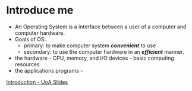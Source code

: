 <!-- TITLE: Operating Systems -->
<!-- SUBTITLE: A quick summary of Operating Systems - Introduction-->

# Introduce me

* An Operating System is a interface between a user of a computer and computer hardware.
* Goals of OS:
	* primary: to make computer system ***convenient*** to use
	* secondary: to use the computer hardware in an ***efficient*** manner.
* the hardware - CPU, memory, and I/O devices - basic computing resources
* the applications programs -


[Introduction - UoA Slides](https://s3-eu-central-1.amazonaws.com/learn-eu-central-1-prod-fleet01-xythos/5a33b54d59cd9/3684473?response-content-disposition=inline%3B%20filename%2A%3DUTF-8%27%27Lecture01%2520Introduction%25281%2529.pdf&response-content-type=application%2Fpdf&X-Amz-Algorithm=AWS4-HMAC-SHA256&X-Amz-Date=20180923T181750Z&X-Amz-SignedHeaders=host&X-Amz-Expires=21599&X-Amz-Credential=AKIAIZ3QX2YUHH4EOO3A%2F20180923%2Feu-central-1%2Fs3%2Faws4_request&X-Amz-Signature=3080710fd6b94838ea7df6e905039f2a4b42cfc1d2908f9330a4501f51fc6a01)


